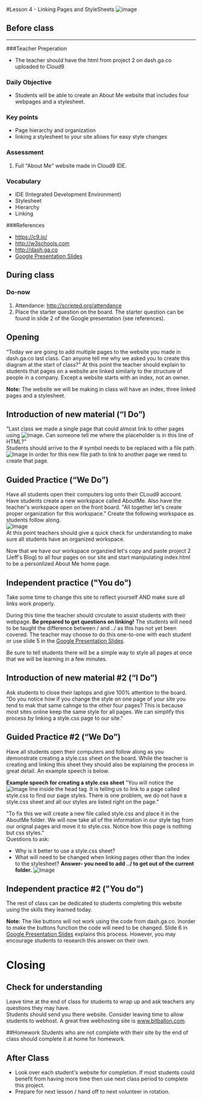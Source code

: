 #Lesson 4 - Linking Pages and StyleSheets
![image](http://i.imgur.com/lQblSYV.jpg)


## Before class
---
###Teacher Preperation
* The teacher should have the html from project 2 on dash.ga.co uploaded to Cloud9


### Daily Objective

* Students will be able to create an About Me website that includes four webpages and a stylesheet.  


### Key points

* Page hierarchy and organization
* linking a stylesheet to your site allows for easy style changes


### Assessment

1. Full "About Me" website made in Cloud9 IDE.


### Vocabulary

* IDE (Integrated Development Environment)
* Stylesheet
* Hierarchy
* Linking


###References
* <https://c9.io/>
* <http://w3schools.com>
* <http://dash.ga.co>
* [Google Presentation Slides](https://docs.google.com/presentation/d/1UrFnBtRbk9eC1E2MLhRjkpvi4-4tREXmK3v2ps_kVqc/edit?usp=sharing)

## During class

### Do-now

1. Attendance: http://scripted.org/attendance
2. Place the starter question on the board. The starter question can be found in slide 2 of the Google presentation (see references).


## Opening

“Today we are going to add multiple pages to the website you made in dash.ga.co last class. Can anyone tell me why we asked you to create this diagram at the start of class?" At this point the teacher should explain to students that pages on a website are linked similarly to the structure of people in a company. Except a website starts with an index, not an owner.

**Note:** The website we will be making in class will have an index, three linked pages and a stylesheet.  

## Introduction of new material (“I Do”)
"Last class we made a single page that could almost link to other pages using ![Image](http://i.imgur.com/LXrS0lM.png). Can someone tell me where the placeholder is in this line of HTML?"  
Students should arrive to the # symbol needs to be replaced with a file path.  
![Image](http://i.imgur.com/aH6koIL.png)
In order for this new file path to link to another page we need to create that page.

## Guided Practice (“We Do”)
Have all students open their computers log onto their CLoud9 account. Have students create a new workspace called AboutMe. Also have the teacher's workspace open on the front board. "All together let's create proper organization for this workspace." Create the following workspace as students follow along.  
![Image](http://i.imgur.com/6abqxzm.png)  
At this point teachers should give a quick check for understanding to make sure all students have an organized workspace.  

Now that we have our workspace organzied let's copy and paste project 2 (Jeff's Blog) to all four pages on our site and start manipulating index.html to be a personlized About Me home page.   

## Independent practice ("You do")

Take some time to change this site to reflect yourself AND make sure all links work properly. 

During this time the teacher should circulate to assist students with their webpage. **Be prepared to get questions on linking!** The students will need to be taught the difference between / and ../ as this has not yet been covered. The teacher may choose to do this one-to-one with each student or use slide 5 in the [Google Presentation Slides](https://docs.google.com/presentation/d/1UrFnBtRbk9eC1E2MLhRjkpvi4-4tREXmK3v2ps_kVqc/edit?usp=sharing).  

Be sure to tell students there will be a simple way to style all pages at once that we will be learning in a few minutes.

## Introduction of new material #2 (“I Do”)
Ask students to close their laptops and give 100% attention to the board. "Do you notice how if you change the style on one page of your site you tend to mak that same cahnge to the other four pages? This is because most sites online keep the same style for all pages. We can simplify this process by linking a style.css page to our site."

## Guided Practice #2 (“We Do”)
Have all students open their computers and follow along as you demonstrate creating a style.css sheet on the board. While the teacher is creating and linking this sheet they should also be explaining the process in great detail. An example speech is below.  

**Example speech for creating a style.css sheet**
"You will notice the ![Image](http://i.imgur.com/dQ9BH9i.png) line inside the head tag. It is telling us to link to a page called style.css to find our page styles. There is one problem, we do not have a style.css sheet and all our styles are listed right on the page."  

"To fix this we will create a new file called style.css and place it in the AboutMe folder. We will now take all of the information in our style tag from our orignal pages and move it to style.css. Notice how this page is nothing but css styles."  
Questions to ask:  
* Why is it better to use a style.css sheet?
* What will need to be changed when linking pages other than the index to the stylesheet? **Answer- you need to add ../ to get out of the current folder.** ![Image](http://i.imgur.com/XwV5PlC.png)   

## Independent practice #2 ("You do")

The rest of class can be dedicated to students completing this website using the skills they learned today.  

**Note:** The like buttons will not work using the code from dash.ga.co. Inorder to make the buttons function the code will need to be changed. Slide 6 in [Google Presentation Slides](https://docs.google.com/presentation/d/1UrFnBtRbk9eC1E2MLhRjkpvi4-4tREXmK3v2ps_kVqc/edit?usp=sharing) explains this process. However, you may encourage students to research this answer on their own. 

# Closing

## Check for understanding
Leave time at the end of class for students to wrap up and ask teachers any questions they may have.  
Students should send you there website. Consider leaving time to allow students to webhost. A great free webhosting site is www.bitballon.com.

##Homework
Students who are not complete with their site by the end of class should complete it at home for homework.
 
## After Class

* Look over each student's website for completion. If most students could benefit from having more time then use next class period to complete this project.
* Prepare for next lesson / hand off to next volunteer in rotation.


